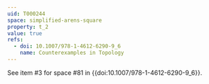 ```yaml
---
uid: T000244
space: simplified-arens-square
property: t_2
value: true
refs:
  - doi: 10.1007/978-1-4612-6290-9_6
    name: Counterexamples in Topology
---
```

See item #3 for space #81 in {{doi:10.1007/978-1-4612-6290-9_6}}.
